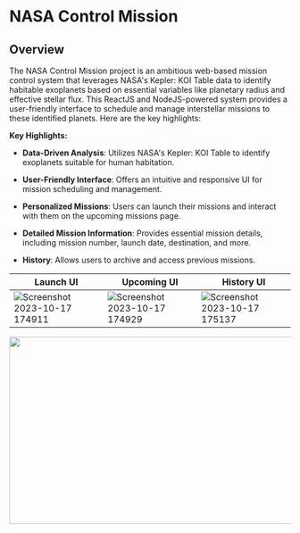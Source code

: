# NASA Control Mission

## Overview
The NASA Control Mission project is an ambitious web-based mission control system that leverages NASA's Kepler: KOI Table data to identify habitable exoplanets based on essential variables like planetary radius and effective stellar flux. This ReactJS and NodeJS-powered system provides a user-friendly interface to schedule and manage interstellar missions to these identified planets. Here are the key highlights:


**Key Highlights:**
- **Data-Driven Analysis**: Utilizes NASA's Kepler: KOI Table to identify exoplanets suitable for human habitation.

- **User-Friendly Interface**: Offers an intuitive and responsive UI for mission scheduling and management.

- **Personalized Missions**: Users can launch their missions and interact with them on the upcoming missions page.

- **Detailed Mission Information**: Provides essential mission details, including mission number, launch date, destination, and more.

- **History**: Allows users to archive and access previous missions.

|               Launch UI         |          Upcoming UI              |            History UI                |
| ----------------------------------- | ----------------------------------- | ----------------------------------- |
| ![Screenshot 2023-10-17 174911](https://github.com/khaledelhannat/nasa-control-mission/assets/76536316/88948a41-6e85-470b-b8b9-ec28cc0ea218) | ![Screenshot 2023-10-17 174929](https://github.com/khaledelhannat/nasa-control-mission/assets/76536316/e7170f30-0254-4b17-8918-8ef8767714ba) | ![Screenshot 2023-10-17 175137](https://github.com/khaledelhannat/nasa-control-mission/assets/76536316/d20a279d-d856-47c2-8cef-60de4cd26e56) |
<div align="center">
  <img src="https://github.com/khaledelhannat/nasa-control-mission/assets/76536316/0fa781ae-f611-4662-ad7d-8dfac84b2466" width="780" height="336">
</div>

